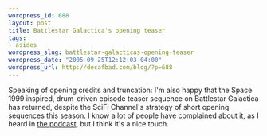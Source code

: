 ```yaml
--- 
wordpress_id: 688
layout: post
title: Battlestar Galactica's opening teaser
tags: 
- asides
wordpress_slug: battlestar-galacticas-opening-teaser
wordpress_date: "2005-09-25T12:12:03-04:00"
wordpress_url: http://decafbad.com/blog/?p=688
---
```

Speaking of opening credits and truncation: I'm also happy that the Space 1999 inspired, drum-driven episode teaser sequence on Battlestar Galactica has returned, despite the SciFi Channel's strategy of short opening sequences this season.  I know a lot of people have complained about it, as I heard in [the podcast][bsgpod], but I think it's a nice touch.

[bsgpod]: http://www.scifi.com/battlestar/downloads/podcast/
